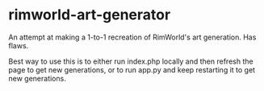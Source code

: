 # rimworld-art-generator
An attempt at making a 1-to-1 recreation of RimWorld's art generation. Has flaws.

Best way to use this is to either run index.php locally and then refresh the page to get new generations, or to run app.py and keep restarting it to get new generations.

